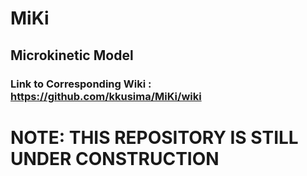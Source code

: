 # MiKi
## Microkinetic Model

### Link to Corresponding Wiki : https://github.com/kkusima/MiKi/wiki

# NOTE: THIS REPOSITORY IS STILL UNDER CONSTRUCTION
